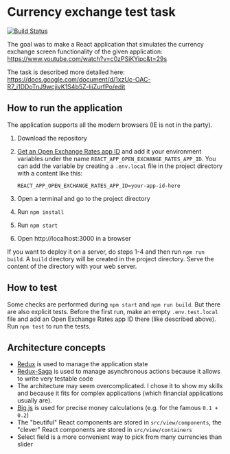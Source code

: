 # Currency exchange test task

[![Build Status](https://travis-ci.org/Finesse/currency-exchange-test-task.svg?branch=master)](https://travis-ci.org/Finesse/currency-exchange-test-task)

The goal was to make a React application that simulates the currency exchange screen functionality of the given application:
https://www.youtube.com/watch?v=c0zPSiKYipc&t=29s

The task is described more detailed here:
https://docs.google.com/document/d/1xzUc-OAC-R7_i1DDoTnJ9wcjivK1S4b5Z-liiZurfPo/edit

## How to run the application

The application supports all the modern browsers (IE is not in the party).

1. Download the repository
2. [Get an Open Exchange Rates app ID](https://openexchangerates.org/signup/free) and add it your environment variables under the name `REACT_APP_OPEN_EXCHANGE_RATES_APP_ID`.
    You can add the variable by creating a `.env.local` file in the project directory with a content like this:

    ```
    REACT_APP_OPEN_EXCHANGE_RATES_APP_ID=your-app-id-here
    ```
3. Open a terminal and go to the project directory
4. Run `npm install`
5. Run `npm start`
6. Open http://localhost:3000 in a browser

If you want to deploy it on a server, do steps 1-4 and then run `npm run build`.
A `build` directory will be created in the project directory. Serve the content of the directory with your web server.

## How to test

Some checks are performed during `npm start` and `npm run build`. But there are also explicit tests.
Before the first run, make an empty `.env.test.local` file and add an Open Exchange Rates app ID there (like described above).
Run `npm test` to run the tests.

## Architecture concepts

- [Redux](http://redux.js.org) is used to manage the application state
- [Redux-Saga](redux-saga.js.org) is used to manage asynchronous actions because it allows to write very testable code
- The architecture may seem overcomplicated.
    I chose it to show my skills and because it fits for complex applications (which financial applications usually are).
- [Big.js](http://github.com/MikeMcl/big.js) is used for precise money calculations (e.g. for the famous `0.1 + 0.2`)
- The "beutiful" React components are stored in `src/view/components`, the "clever" React components are stored in `src/view/containers`
- Select field is a more convenient way to pick from many currencies than slider
